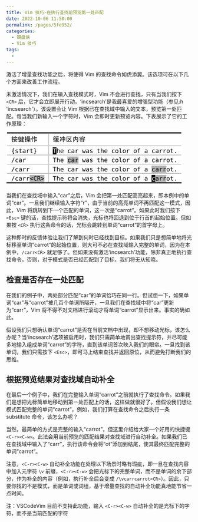 ```yaml
---
title: Vim 技巧-在执行查找前预览第一处匹配
date: 2022-10-06 11:50:00
permalink: /pages/5fe952/
categories:
  - 键盘侠
  - Vim 技巧
tags:
  -
---
```


激活了增量查找功能之后，将使得 Vim 的查找命令如虎添翼。该选项可在以下几个方面来改善工作流程。

未激活情况下，我们在输入查找模式时，Vim 不会进行查找，只有当我们按下 `<CR>` 后，它才会立即展开行动。‘incsearch’是我最喜爱的增强型功能（参见:h 'incsearch'）。该设置会让 Vim 根据已在查找域中输入的文本，预览第一处匹配。每当我们新输入一个字符时，Vim 会即时更新预览内容。下表展示了它的工作原理：

![](../../.vuepress/public/img/vim/168.jpg)

当我们在查找域中输入“car”之后，Vim 会把第一处匹配高亮起来，即本例中的单词“car”。一旦我们继续输入字符“r”，由于当前的高亮单词不再匹配这一模式，因此，Vim 将跳转到下一个匹配的单词，这一次是“carrot”。如果此时我们按下 `<Esc>` 键的话，查找提示符将会消失，光标也将回退到位于行首的起始位置。但如果按 `<CR>` 执行这条命令的话，光标会跳转到单词“carrot”的首字母上。

这种即时的反馈体验让我们了解到何时已经找到目标。如果我们只是想简单地将光标移至单词“carrot”的起始位置，则大可不必在查找域输入完整的单词，因为在本例中，`/carr<CR>` 就足够了。但如果没有激活‘incsearch’功能，除非真正地执行查找命令，否则，对于模式是否已经匹配到了目标，我们将无从知晓。

## 检查是否存在一处匹配

在我们的例子中，两处部分匹配“car”的单词恰巧在同一行。但试想一下，如果单词“car”与“carrot”被几百个单词所隔开，一旦我们在查找域中将“car”更新为“carr”，Vim 将不得不对文档进行滚动才将单词“carrot”显示出来。事实的确如此。

假设我们只想确认单词“carrot”是否在当前文档中出现，却不想移动光标，该怎么办呢？当‘incsearch’选项被启用时，我们只需简单地调出查找提示符，并尽可能多地输入组成单词“carrot”的字符，直到该单词首次映入我们的眼帘。一旦找到该单词，我们只需按下 `<Esc>`，即可马上结束查找并返回原位，从而避免打断我们的思维。

## 根据预览结果对查找域自动补全

在最后一个例子中，我们在完整输入单词“carrot”之前就执行了查找命令。如果我们是想把光标简单地移动到第一处匹配上的话，这样做就很好了。但假设我们想让模式匹配完整的单词“carrot”，例如，我们打算在查找命令之后执行一条 substitute 命令，该怎么办呢？

当然，最简单的方式是完整的输入“carrot”，但这里介绍给大家一个好用的快捷键 `<C-r><C-w>`。此法会用当前预览的匹配结果对查找域进行自动补全。如果我们已在查找域中输入了“carr”，执行该命令会将“ot”添加到结尾，使其最终匹配完整的单词“carrot”。

注意，`<C-r><C-w>` 自动补全功能在处理以下场景时略有瑕疵，即一旦在查找内容中加入元字符 `\v` 前缀，`<C-r><C-w>` 会把光标下的完整单词，而不是单词的余下部分，作为补全的内容（例如，执行补全后会变成 `/\vcarrcarrot<CR>`）。因此，只要你找的不是模式，而是单词或词组，基于增量查找的自动补全功能真地能节省一点时间。

注：VSCodeVim 目前不支持此功能，输入 `<C-r><C-w>` 自动补全的是光标下的字符，而不是当前匹配的字符
